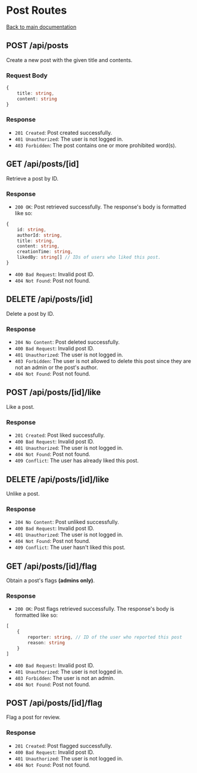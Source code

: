 # Post Routes

[Back to main documentation](./docs.md)

## POST /api/posts
Create a new post with the given title and contents.

### Request Body
```ts
{
    title: string,
    content: string
}
```

### Response
- `201 Created`: Post created successfully.
- `401 Unauthorized`: The user is not logged in.
- `403 Forbidden`: The post contains one or more prohibited word(s).

## GET /api/posts/[id]
Retrieve a post by ID.

### Response
- `200 OK`: Post retrieved successfully. The response's body is formatted like so:
```ts
{
    id: string,
    authorId: string,
    title: string,
    content: string,
    creationTime: string,
    likedBy: string[] // IDs of users who liked this post.
}
```
- `400 Bad Request`: Invalid post ID.
- `404 Not Found`: Post not found.

## DELETE /api/posts/[id]
Delete a post by ID.

### Response
- `204 No Content`: Post deleted successfully.
- `400 Bad Request`: Invalid post ID.
- `401 Unauthorized`: The user is not logged in.
- `403 Forbidden`: The user is not allowed to delete this post since they are not an admin or the post's author.
- `404 Not Found`: Post not found.

## POST /api/posts/[id]/like
Like a post.

### Response
- `201 Created`: Post liked successfully.
- `400 Bad Request`: Invalid post ID.
- `401 Unauthorized`: The user is not logged in.
- `404 Not Found`: Post not found.
- `409 Conflict`: The user has already liked this post.

## DELETE /api/posts/[id]/like
Unlike a post.

### Response
- `204 No Content`: Post unliked successfully.
- `400 Bad Request`: Invalid post ID.
- `401 Unauthorized`: The user is not logged in.
- `404 Not Found`: Post not found.
- `409 Conflict`: The user hasn't liked this post.

## GET /api/posts/[id]/flag
Obtain a post's flags **(admins only)**.

### Response
- `200 OK`: Post flags retrieved successfully. The response's body is formatted like so:
```ts
[
    {
        reporter: string, // ID of the user who reported this post
        reason: string
    }
]
```
- `400 Bad Request`: Invalid post ID.
- `401 Unauthorized`: The user is not logged in.
- `403 Forbidden`: The user is not an admin.
- `404 Not Found`: Post not found.

## POST /api/posts/[id]/flag
Flag a post for review.

### Response
- `201 Created`: Post flagged successfully.
- `400 Bad Request`: Invalid post ID.
- `401 Unauthorized`: The user is not logged in.
- `404 Not Found`: Post not found.
